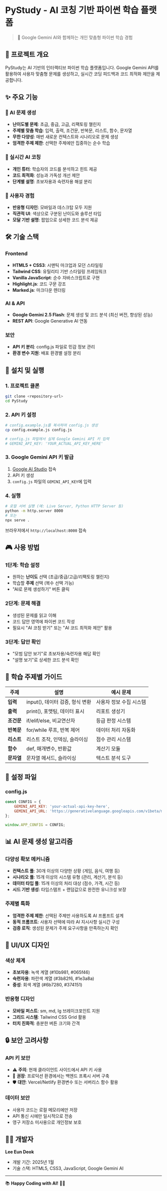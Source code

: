 # PyStudy - AI 코칭 기반 파이썬 학습 플랫폼

> 🚀 Google Gemini AI와 함께하는 개인 맞춤형 파이썬 학습 경험

## 📖 프로젝트 개요

PyStudy는 AI 기반의 인터랙티브 파이썬 학습 플랫폼입니다. Google Gemini API를 활용하여 사용자 맞춤형 문제를 생성하고, 실시간 코딩 피드백과 코드 최적화 제안을 제공합니다.

## ✨ 주요 기능

### 🎯 AI 문제 생성
- **난이도별 문제**: 초급, 중급, 고급, 리팩토링 챌린지
- **주제별 맞춤 학습**: 입력, 출력, 조건문, 반복문, 리스트, 함수, 문자열
- **무한 다양성**: 매번 새로운 컨텍스트와 시나리오로 문제 생성
- **엄격한 주제 제한**: 선택한 주제에만 집중하는 순수 학습

### 🤖 실시간 AI 코칭
- **개인 튜터**: 학습자의 코드를 분석하고 힌트 제공
- **코드 최적화**: 성능과 가독성 개선 제안
- **단계별 설명**: 초보자용과 숙련자용 해설 분리

### 💎 사용자 경험
- **반응형 디자인**: 모바일과 데스크탑 모두 지원
- **직관적 UI**: 색상으로 구분된 난이도와 솔루션 타입
- **모달 기반 설명**: 팝업으로 상세한 코드 분석 제공

## 🛠 기술 스택

### Frontend
- **HTML5 + CSS3**: 시맨틱 마크업과 모던 스타일링
- **Tailwind CSS**: 유틸리티 기반 스타일링 프레임워크
- **Vanilla JavaScript**: 순수 자바스크립트로 구현
- **Highlight.js**: 코드 구문 강조
- **Marked.js**: 마크다운 렌더링

### AI & API
- **Google Gemini 2.5 Flash**: 문제 생성 및 코드 분석 (최신 버전, 향상된 성능)
- **REST API**: Google Generative AI 연동

### 보안
- **API 키 분리**: config.js 파일로 민감 정보 관리
- **환경 변수 지원**: 배포 환경별 설정 분리

## 🚀 설치 및 실행

### 1. 프로젝트 클론
```bash
git clone <repository-url>
cd PyStudy
```

### 2. API 키 설정
```bash
# config.example.js를 복사하여 config.js 생성
cp config.example.js config.js

# config.js 파일에서 실제 Google Gemini API 키 입력
# GEMINI_API_KEY: 'YOUR_ACTUAL_API_KEY_HERE'
```

### 3. Google Gemini API 키 발급
1. [Google AI Studio](https://makersuite.google.com/app/apikey) 접속
2. API 키 생성
3. `config.js` 파일의 `GEMINI_API_KEY`에 입력

### 4. 실행
```bash
# 로컬 서버 실행 (예: Live Server, Python HTTP Server 등)
python -m http.server 8000
# 또는
npx serve .
```

브라우저에서 `http://localhost:8000` 접속

## 🎮 사용 방법

### 1단계: 학습 설정
- 원하는 **난이도** 선택 (초급/중급/고급/리팩토링 챌린지)
- 학습할 **주제** 선택 (복수 선택 가능)
- "AI로 문제 생성하기" 버튼 클릭

### 2단계: 문제 해결
- 생성된 문제를 읽고 이해
- 코드 답안 영역에 파이썬 코드 작성
- 필요시 "AI 코칭 받기" 또는 "AI 코드 최적화 제안" 활용

### 3단계: 답안 확인
- "모범 답안 보기"로 초보자용/숙련자용 해답 확인
- "설명 보기"로 상세한 코드 분석 확인

## 🎯 학습 주제별 가이드

| 주제 | 설명 | 예시 문제 |
|------|------|-----------|
| **입력** | input(), 데이터 검증, 형식 변환 | 사용자 정보 수집 시스템 |
| **출력** | print(), 포맷팅, 데이터 표시 | 리포트 생성기 |
| **조건문** | if/elif/else, 비교연산자 | 등급 판정 시스템 |
| **반복문** | for/while 루프, 반복 제어 | 데이터 처리 자동화 |
| **리스트** | 리스트 조작, 인덱싱, 슬라이싱 | 점수 관리 시스템 |
| **함수** | def, 매개변수, 반환값 | 계산기 모듈 |
| **문자열** | 문자열 메서드, 슬라이싱 | 텍스트 분석 도구 |

## 🔧 설정 파일

### config.js
```javascript
const CONFIG = {
    GEMINI_API_KEY: 'your-actual-api-key-here',
    GEMINI_API_URL: 'https://generativelanguage.googleapis.com/v1beta/models/gemini-2.5-flash:generateContent'
};

window.APP_CONFIG = CONFIG;
```

## 📊 AI 문제 생성 알고리즘

### 다양성 확보 메커니즘
- **컨텍스트 풀**: 30개 이상의 다양한 상황 (게임, 음식, 여행 등)
- **시나리오 풀**: 15개 이상의 시스템 유형 (관리, 계산기, 분석 등)
- **데이터 타입 풀**: 15개 이상의 처리 대상 (점수, 가격, 시간 등)
- **시드 기반 생성**: 타임스탬프 + 랜덤값으로 완전한 유니크성 보장

### 주제별 특화
- **엄격한 주제 제한**: 선택된 주제만 사용하도록 AI 프롬프트 설계
- **동적 프롬프트**: 사용자 선택에 따라 AI 지시사항 실시간 구성
- **검증 로직**: 생성된 문제가 주제 요구사항을 만족하는지 확인

## 🎨 UI/UX 디자인

### 색상 체계
- **초보자용**: 녹색 계열 (#10b981, #065f46)
- **숙련자용**: 파란색 계열 (#3b82f6, #1e3a8a)
- **중성**: 회색 계열 (#6b7280, #374151)

### 반응형 디자인
- **모바일 퍼스트**: sm, md, lg 브레이크포인트 지원
- **그리드 시스템**: Tailwind CSS Grid 활용
- **터치 친화적**: 충분한 버튼 크기와 간격

## 🔒 보안 고려사항

### API 키 보안
- ⚠️ **주의**: 현재 클라이언트 사이드에서 API 키 사용
- 🔄 **권장**: 프로덕션 환경에서는 백엔드 프록시 서버 구축
- 🛡️ **대안**: Vercel/Netlify 환경변수 또는 서버리스 함수 활용

### 데이터 보안
- 사용자 코드는 로컬 메모리에만 저장
- API 통신 시에만 일시적으로 전송
- 영구 저장소 미사용으로 개인정보 보호

## 👨‍💻 개발자

**Lee Eun Deok**
- 개발 기간: 2025년 1월
- 기술 스택: HTML5, CSS3, JavaScript, Google Gemini AI

---

📚 **Happy Coding with AI!** 🤖✨